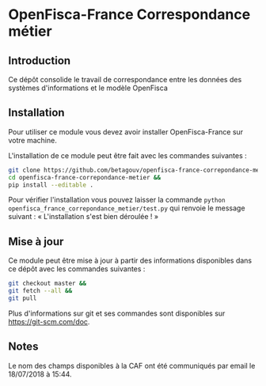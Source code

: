# OpenFisca-France Correspondance métier

## Introduction

Ce dépôt consolide le travail de correspondance entre les données des systèmes d'informations et le modèle OpenFisca


## Installation

Pour utiliser ce module vous devez avoir installer OpenFisca-France sur votre machine.

L'installation de ce module peut être fait avec les commandes suivantes :
```bash
git clone https://github.com/betagouv/openfisca-france-correpondance-metier.git &&
cd openfisca-france-correpondance-metier &&
pip install --editable .
```

Pour vérifier l'installation vous pouvez laisser la commande `python openfisca_france_correpondance_metier/test.py` qui renvoie le message suivant : « L'installation s'est bien déroulée ! »

## Mise à jour

Ce module peut être mise à jour à partir des informations disponibles dans ce dépôt avec les commandes suivantes :
```bash
git checkout master &&
git fetch --all &&
git pull
```

Plus d'informations sur git et ses commandes sont disponibles sur https://git-scm.com/doc.

## Notes

Le nom des champs disponibles à la CAF ont été communiqués par email le 18/07/2018 à 15:44.
